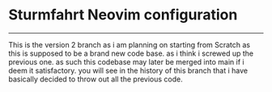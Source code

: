 # Sturmfahrt Neovim configuration
---
This is the version 2 branch as i am planning on starting from Scratch as this is supposed to be a brand new code base. as i think i screwed up the previous one. as such this codebase may later be merged into main if i deem it satisfactory. you will see in the history of this branch that i have basically decided to throw out all the previous code.
